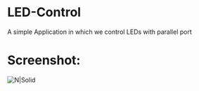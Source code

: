 # LED-Control

A simple Application in which we control LEDs with parallel port 

# Screenshot:

![N|Solid](https://gi8spw.by.files.1drv.com/y4mDa2PQUhZbH0CcBdnmwSZSiK6HEdxolpAJQkNoV17Q82h7EVMeQEnccL_zfC8ZUn5I6h0TnExIhgyZjvXKPaGiBcF2pDgiijaxRcPxOofqk2suJsfZENvDM_Fi-b_Gu_RS5G_koDGzCmyJLcjXkCPc4__w3MPlM0A0TKOm8CjdgwJli1Ud8G5vSwK9wo1C7QsbqNch4a66rgSG4h5bRTXpA?width=223&height=302&cropmode=none
)
